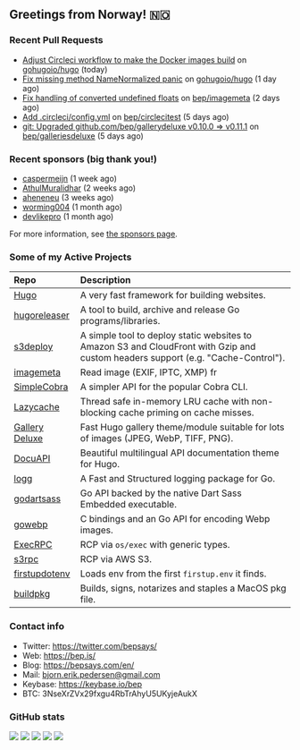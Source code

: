 ## Greetings from Norway! 🇳🇴

### Recent Pull Requests

- [Adjust Circleci workflow to make the Docker images build](https://github.com/gohugoio/hugo/pull/12799) on [gohugoio/hugo](https://github.com/gohugoio/hugo) (today)
- [Fix missing method NameNormalized panic](https://github.com/gohugoio/hugo/pull/12796) on [gohugoio/hugo](https://github.com/gohugoio/hugo) (1 day ago)
- [Fix handling of converted undefined floats](https://github.com/bep/imagemeta/pull/33) on [bep/imagemeta](https://github.com/bep/imagemeta) (2 days ago)
- [Add .circleci/config.yml](https://github.com/bep/circlecitest/pull/1) on [bep/circlecitest](https://github.com/bep/circlecitest) (5 days ago)
- [git: Upgraded github.com/bep/gallerydeluxe v0.10.0 =&gt; v0.11.1](https://github.com/bep/galleriesdeluxe/pull/11) on [bep/galleriesdeluxe](https://github.com/bep/galleriesdeluxe) (5 days ago)

### Recent sponsors (big thank you!)

- [caspermeijn](https://github.com/caspermeijn) (1 week ago)
- [AthulMuralidhar](https://github.com/AthulMuralidhar) (2 weeks ago)
- [aheneneu](https://github.com/aheneneu) (3 weeks ago)
- [worming004](https://github.com/worming004) (1 month ago)
- [devlikepro](https://github.com/devlikepro) (1 month ago)

For more information, see [the sponsors page](https://github.com/sponsors/bep/).

### Some of my Active Projects

| Repo  | Description |
| :---------------------------------------- | :------------------------------------------- |
| [Hugo](https://github.com/gohugoio/hugo)|A very fast framework for building websites. |
| [hugoreleaser](https://github.com/gohugoio/hugoreleaser)| A tool to build, archive and release Go programs/libraries.  |
| [s3deploy](https://github.com/bep/s3deploy)| A simple tool to deploy static websites to Amazon S3 and CloudFront with Gzip and custom headers support (e.g. "Cache-Control").|
| [imagemeta](https://github.com/bep/imagemeta)| Read image (EXIF, IPTC, XMP) fr|
| [SimpleCobra](https://github.com/bep/simplecobra)|A simpler API for the popular Cobra CLI.|
| [Lazycache](https://github.com/bep/lazycache)| Thread safe in-memory LRU cache with non-blocking cache priming on cache misses.  |
| [Gallery Deluxe](https://github.com/bep/gallerydeluxe)|Fast Hugo gallery theme/module suitable for lots of images (JPEG, WebP, TIFF, PNG).|
| [DocuAPI](https://github.com/bep/docuapi)| Beautiful multilingual API documentation theme for Hugo.  |
| [logg](https://github.com/bep/logg)| A Fast and Structured logging package for Go.  |
| [godartsass](https://github.com/bep/godartsass)| Go API backed by the native Dart Sass Embedded executable. |
| [gowebp](https://github.com/bep/gowebp)|C bindings and an Go API for encoding Webp images. |
| [ExecRPC](https://github.com/bep/execrpc)|RCP via `os/exec` with generic types.  |
| [s3rpc](https://github.com/bep/s3rpc)|RCP via AWS S3.|
| [firstupdotenv](https://github.com/bep/firstupdotenv)|Loads env from the first `firstup.env` it finds. |
| [buildpkg](https://github.com/bep/buildpkg)| Builds, signs, notarizes and staples a MacOS pkg file. |

### Contact info
- Twitter: https://twitter.com/bepsays/
- Web: https://bep.is/
- Blog: https://bepsays.com/en/
- Mail: bjorn.erik.pedersen@gmail.com
- Keybase: https://keybase.io/bep
- BTC: 3NseXrZVx29fxgu4RbTrAhyU5UKyjeAukX


### GitHub stats

![](https://github-profile-summary-cards.vercel.app/api/cards/profile-details?username=bep&theme=github)
![](https://github-profile-summary-cards.vercel.app/api/cards/repos-per-language?username=bep&theme=github)
![](https://github-profile-summary-cards.vercel.app/api/cards/most-commit-language?username=bep&theme=github)
![](https://github-profile-summary-cards.vercel.app/api/cards/stats?username=bep&theme=github)
![](https://github-profile-summary-cards.vercel.app/api/cards/productive-time?username=bep&theme=github)
